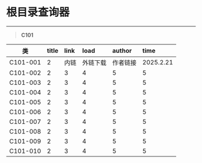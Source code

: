 # 根目录查询器

---
> **C101**

| 类 | title |  link | load | author | time |
| :--: | :-- | :-- | :-- | :-- | :-- |
| C101-001 | 2 | 内链 | 外链下载 | 作者链接 | 2025.2.21 |
| C101-002 | 2 | 3 | 4 | 5 | 5 |
| C101-003 | 2 | 3 | 4 | 5 | 5 |
| C101-004 | 2 | 3 | 4 | 5 | 5 |
| C101-005 | 2 | 3 | 4 | 5 | 5 |
| C101-006 | 2 | 3 | 4 | 5 | 5 |
| C101-007 | 2 | 3 | 4 | 5 | 5 |
| C101-008 | 2 | 3 | 4 | 5 | 5 |
| C101-009 | 2 | 3 | 4 | 5 | 5 |
| C101-010 | 2 | 3 | 4 | 5 | 5 |
